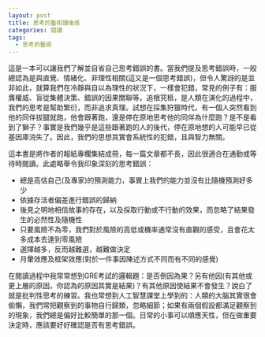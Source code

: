 ```yaml
---
layout: post
title: 思考的藝術讀後感
categories: 閱讀
tags:
  - 思考的藝術
---
```


這是一本可以讓我們了解並自省自己思考錯誤的書。當我們提及思考錯誤時，一般總認為是與直覺、情緒化、非理性相關(這又是一個思考錯誤)，但令人驚訝的是並非如此，就算我們在冷靜與自以為理性的狀況下，一樣會犯錯，常見的例子有：服膺權威、盲從集體決策、錯誤的因果關聯等。追根究柢，是人類在演化的過程中，我們的思考是幫助繁衍，而非追求真理。試想在採集狩獵時代，有一個人突然看到他的同伴拔腿就跑，他會跟著跑，還是停在原地思考他的同伴為什麼跑？是不是看到了獅子？事實是我們幾乎是這些跟著跑的人的後代，停在原地想的人可能早已從基因庫消失了。因此，我們的思想其實會系統性的犯錯，且與智力無關。

這本書是將作者的報紙專欄集結成冊，每一篇文章都不長，因此很適合在通勤或等待時閱讀。此處略舉令我印象深刻的思考錯誤：

* 總是高估自己(及專家)的預測能力，事實上我們的能力並沒有比隨機預測好多少
* 依據存活者偏差進行錯誤的歸納
* 後見之明地相信故事的存在，以及採取行動或不行動的效果，而忽略了結果發生的必然性及隨機性
* 只要風險不為零，我們對於風險的高低或機率通常沒有直觀的感受，且會花太多成本去達到零風險
* 選擇越多，反而越難選，越難做決定
* 月暈效應及框架效應(對於一件事因陳述方式不同而有不同的感覺)

在閱讀過程中我常常想到GRE考試的邏輯題：是否倒因為果？另有他因(有其他或更上層的原因，你認為的原因其實是結果)？有其他原因使結果不會發生？說白了就是批判性思考的練習。我也常想到人工智慧課堂上學到的：人類的大腦其實很會偷懶，我們常把觀察到的事物自行歸類，忽略細節；如果有兩個假設都滿足觀察到的現象，我們總是偏好比較簡單的那一個。日常的小事可以順應天性，但在做重要決定時，應該要好好確認是否有思考錯誤。

